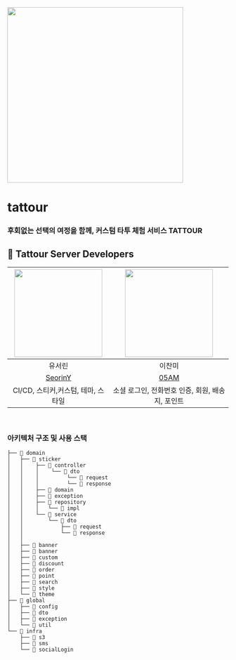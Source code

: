 <img src="https://github.com/TEAM-TATTOUR/tattour-server/assets/81281190/5753b247-7ec9-4929-b318-432785a19c88, " height="400">

# tattour

### 후회없는 선택의 여정을 함께, 커스텀 타투 체험 서비스 TATTOUR

##  🫶 Tattour Server Developers

<img src="" width="200"> | <img src="" width="200"> |
:---------:|:----------:|
유서린 | 이찬미 |
[SeorinY](https://github.com/SeorinY) | [05AM](https://github.com/05AM) |
CI/CD, 스티커,커스텀, 테마, 스타일| 소셜 로그인, 전화번호 인증, 회원, 배송지, 포인트 |
<br>

### 아키텍처 구조 및 사용 스택

```
├── 📂 domain
│   ├── 📂 sticker
│   │    ├── 📂 controller
│   │    │    └── 📂 dto
│   │    │         └── 📂 request
│   │    │         └── 📂 response
│   │    ├── 📂 domain
│   │    ├── 📂 exception
│   │    ├── 📂 repository
│   │    │   └── 📂 impl
│   │    └── 📂 service
│   │        └── 📂 dto
│   │            ├── 📂 request
│   │            └── 📂 response
│   │
│   ├── 📂 banner
│   ├── 📂 banner
│   ├── 📂 custom
│   ├── 📂 discount
│   ├── 📂 order
│   ├── 📂 point
│   ├── 📂 search
│   ├── 📂 style
│   └── 📂 theme
├── 📂 global
│   ├── 📂 config
│   ├── 📂 dto
│   ├── 📂 exception
│   └── 📂 util
└── 📂 infra
    ├── 📂 s3
    ├── 📂 sms
    └── 📂 socialLogin
```
